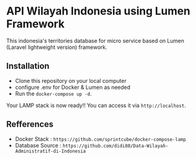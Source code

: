 # API Wilayah Indonesia using Lumen Framework

This indonesia's territories database for micro service based on Lumen (Laravel lightweight version) framework.

## Installation

- Clone this repository on your local computer
- configure .env for Docker & Lumen as needed
- Run the `docker-compose up -d`.

Your LAMP stack is now ready!! You can access it via `http://localhost`.

## Refferences

- Docker Stack : `https://github.com/sprintcube/docker-compose-lamp`
- Database Source : `https://github.com/didi80/Data-Wilayah-Administratif-di-Indonesia`
